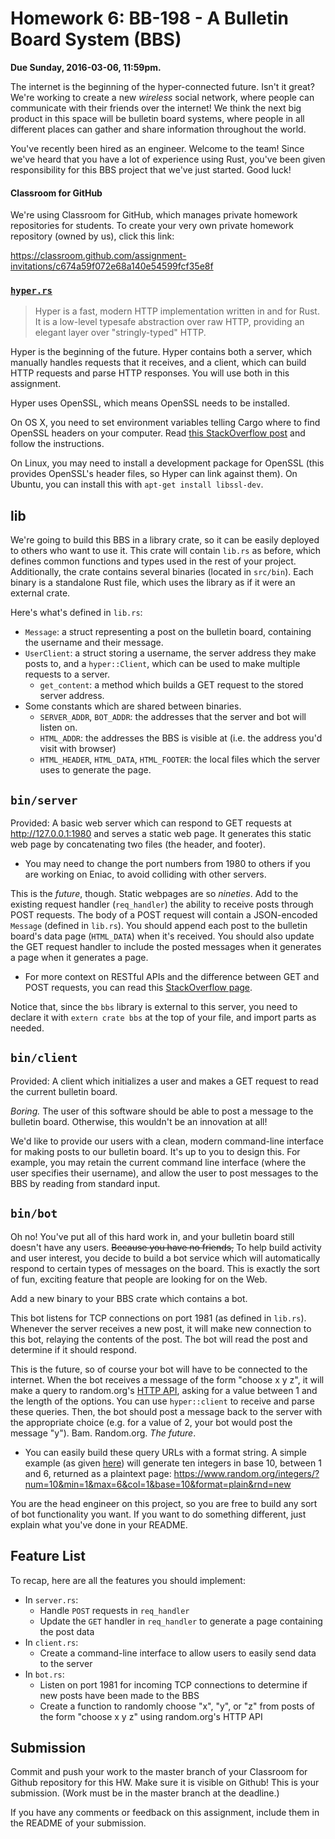 # Homework 6: BB-198 - A Bulletin Board System (BBS)

**Due Sunday, 2016-03-06, 11:59pm.**

The internet is the beginning of the hyper-connected future. Isn't it great?
We're working to create a new _wireless_ social network, where people can
communicate with their friends over the internet! We think the next big product
in this space will be bulletin board systems, where people in all different
places can gather and share information throughout the world.

You've recently been hired as an engineer. Welcome to the team! Since we've
heard that you have a lot of experience using Rust, you've been given
responsibility for this BBS project that we've just started. Good luck!

#### Classroom for GitHub

We're using Classroom for GitHub, which manages private homework repositories
for students. To create your very own private homework repository (owned by
us), click this link:

https://classroom.github.com/assignment-invitations/c674a59f072e68a140e54599fcf35e8f

### [`hyper.rs`][]

[`hyper.rs`]: http://hyper.rs

> Hyper is a fast, modern HTTP implementation written in and for Rust. It is a
low-level typesafe abstraction over raw HTTP, providing an elegant layer over
"stringly-typed" HTTP.

Hyper is the beginning of the future. Hyper contains both a server, which
manually handles requests that it receives, and a client, which can build HTTP
requests and parse HTTP responses. You will use both in this assignment.

Hyper uses OpenSSL, which means OpenSSL needs to be installed.

On OS X, you need to set environment variables telling Cargo where to find
OpenSSL headers on your computer. Read
[this StackOverflow post][osx_ssl_instructions] and follow the instructions.

[osx_ssl_instructions]: http://stackoverflow.com/questions/34612395/openssl-crate-fails-compilation-on-mac-os-x-10-11

On Linux, you may need to install a development package for OpenSSL (this
provides OpenSSL's header files, so Hyper can link against them). On Ubuntu, you
can install this with `apt-get install libssl-dev`.

## lib

We're going to build this BBS in a library crate, so it can be easily deployed
to others who want to use it. This crate will contain `lib.rs` as before, which
defines common functions and types used in the rest of your project.
Additionally, the crate contains several binaries (located in `src/bin`). Each binary
is a standalone Rust file, which uses the library as if it were an external
crate.

Here's what's defined in `lib.rs`:

- `Message`: a struct representing a post on the bulletin board, containing the
  username and their message.
- `UserClient`: a struct storing a username, the server address they make posts
  to, and a `hyper::Client`, which can be used to make multiple requests to a
  server.
  - `get_content`: a method which builds a GET request to the stored server
  address.
- Some constants which are shared between binaries.
  - `SERVER_ADDR`, `BOT_ADDR`: the addresses that the server and bot will listen
    on.
  - `HTML_ADDR`: the addresses the BBS is visible at (i.e. the
    address you'd visit with browser)
  - `HTML_HEADER`, `HTML_DATA`, `HTML_FOOTER`: the local files which the server
    uses to generate the page.

## `bin/server`

Provided: A basic web server which can respond to GET requests at
http://127.0.0.1:1980 and serves a static web page. It generates this static web
page by concatenating two files (the header, and footer).

* You may need to change the port numbers from 1980 to others if you are working
  on Eniac, to avoid colliding with other servers.

This is the _future_, though. Static webpages are so _nineties_. Add to the
existing request handler (`req_handler`) the ability to receive posts through
POST requests. The body of a POST request will contain a JSON-encoded `Message`
(defined in `lib.rs`). You should append each post to the bulletin board's data
page (`HTML_DATA`) when it's received. You should also update the GET request
handler to include the posted messages when it generates a page when it
generates a page.

* For more context on RESTful APIs and the difference between GET and POST
  requests, you can read this [StackOverflow page][restful].

[restful]: https://stackoverflow.com/questions/671118/what-exactly-is-restful-programming

Notice that, since the `bbs` library is external to this server, you need to
declare it with `extern crate bbs` at the top of your file, and import parts as
needed.

## `bin/client`

Provided: A client which initializes a user and makes a GET request to read the
current bulletin board.

_Boring._ The user of this software should be able to post a message to the
bulletin board. Otherwise, this wouldn't be an innovation at all!

We'd like to provide our users with a clean, modern command-line interface for
making posts to our bulletin board. It's up to you to design this. For example,
you may retain the current command line interface (where the user specifies
their username), and allow the user to post messages to the BBS by reading from
standard input.

## `bin/bot`

Oh no! You've put all of this hard work in, and your bulletin board still
doesn't have any users. ~~Because you have no friends,~~ To help build activity
and user interest, you decide to build a bot service which will automatically
respond to certain types of messages on the board. This is exactly the sort of
fun, exciting feature that people are looking for on the Web.

Add a new binary to your BBS crate which contains a bot.

This bot listens for TCP connections on port 1981 (as defined in `lib.rs`).
Whenever the server receives a new post, it will make new connection to this bot,
relaying the contents of the post. The bot will read the post and determine if
it should respond.

This is the future, so of course your bot will have to be connected to the
internet. When the bot receives a message of the form "choose x y z", it will
make a query to random.org's [HTTP API][random-api], asking for a value between
1 and the length of the options. You can use `hyper::client` to receive and
parse these queries. Then, the bot should post a message back to the server with
the appropriate choice (e.g. for a value of 2, your bot would post the message
"y"). Bam. Random.org. _The future_.

* You can easily build these query URLs with a format string. A simple example
  (as given [here][random-api]) will generate ten integers in base 10, between 1
  and 6, returned as a plaintext page:
  https://www.random.org/integers/?num=10&min=1&max=6&col=1&base=10&format=plain&rnd=new

You are the head engineer on this project, so you are free to build any sort of
bot functionality you want. If you want to do something different, just explain
what you've done in your README.

[random-api]: https://www.random.org/clients/http/

## Feature List

To recap, here are all the features you should implement:

- In `server.rs`:
  - Handle `POST` requests in `req_handler`
  - Update the `GET` handler in `req_handler` to generate a page containing the
      post data
- In `client.rs`:
  - Create a command-line interface to allow users to easily send data to the
      server
- In `bot.rs`:
  - Listen on port 1981 for incoming TCP connections to determine if new posts
      have been made to the BBS
  - Create a function to randomly choose "x", "y", or "z" from posts of the form
      "choose x y z" using random.org's HTTP API

## Submission

Commit and push your work to the master branch of your Classroom for Github
repository for this HW. Make sure it is visible on Github! This is your
submission. (Work must be in the master branch at the deadline.)

If you have any comments or feedback on this assignment, include them in the
README of your submission.
